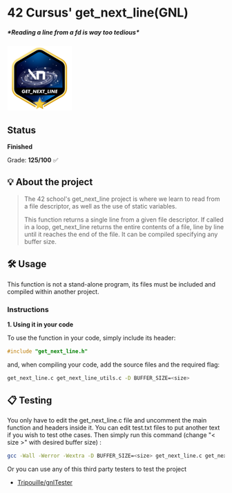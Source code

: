 # 42 Cursus' get_next_line(GNL)

##### ***Reading a line from a fd is way too tedious\***
![Logo](https://github.com/dellribeiro/GNL-42Cursus/blob/main/Badge/get_next_linem.png) 


##  Status

 **Finished**

Grade: **125/100** ✅

## 💡 About the project

> The 42 school's get_next_line project is where we learn to read from a file descriptor, as well as the use of static variables.
>
> This function returns a single line from a given file descriptor. If called in a loop, get_next_line returns the entire contents of a file, line by line until it reaches the end of the file. It can be compiled specifying any buffer size.

## 🛠️ Usage

This function is not a stand-alone program, its files must be included and compiled within another project.

### Instructions

**1. Using it in your code**

To use the function in your code, simply include its header:

```c
#include "get_next_line.h"
```

and, when compiling your code, add the source files and the required flag:

```sh
get_next_line.c get_next_line_utils.c -D BUFFER_SIZE=<size>
```

## 📋 Testing

You only have to edit the get_next_line.c file and uncomment the main function and headers inside it. You can edit test.txt files to put another text if you wish to test othe cases. Then simply run this command (change "< size >" with desired buffer size) :

```sh
gcc -Wall -Werror -Wextra -D BUFFER_SIZE=<size> get_next_line.c get_next_line_utils.c && ./a.out
```

Or you can use any of this third party testers to test the project

- [Tripouille/gnlTester](https://github.com/Tripouille/gnlTester)

